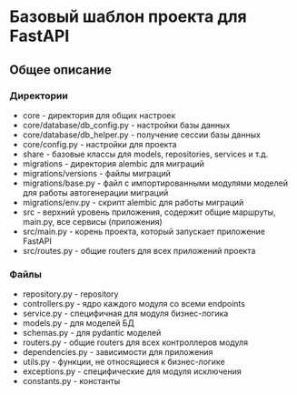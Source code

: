 # Базовый шаблон проекта для FastAPI

## Общее описание
### Директории

- core - директория для общих настроек
- core/database/db_config.py - настройки базы данных
- core/database/db_helper.py - получение сессии базы данных
- core/config.py - настройки для проекта
- share - базовые классы для models, repositories, services и т.д.
- migrations - директория alembic для миграций
- migrations/versions - файлы миграций
- migrations/base.py - файл с импортированными модулями моделей для работы автогенерации миграций
- migrations/env.py - скрипт alembic для работы миграций
- src - верхний уровень приложения, содержит общие маршруты, main.py, все сервисы (приложения)
- src/main.py - корень проекта, который запускает приложение FastAPI
- src/routes.py - общие routers для всех приложений проекта


### Файлы

- repository.py - repository
- controllers.py - ядро каждого модуля со всеми endpoints
- service.py - специфичная для модуля бизнес-логика
- models.py - для моделей БД
- schemas.py - для pydantic моделей
- routers.py - общие routers для всех контроллеров модуля
- dependencies.py - зависимости для приложения
- utils.py - функции, не относящиеся к бизнес-логике
- exceptions.py - специфические для модуля исключения
- constants.py - константы
